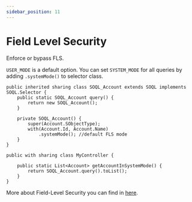 ```yaml
---
sidebar_position: 11
---
```


# Field Level Security

Enforce or bypass FLS.

`USER_MODE` is a default option. You can set `SYSTEM_MODE` for all queries by adding `.systemMode()` to selector class.

```apex
public inherited sharing class SOQL_Account extends SOQL implements SOQL.Selector {
    public static SOQL_Account query() {
        return new SOQL_Account();
    }

    private SOQL_Account() {
        super(Account.SObjectType);
        with(Account.Id, Account.Name)
            .systemMode(); //default FLS mode
    }
}

public with sharing class MyController {

    public static List<Account> getAccountInSystemMode() {
        return SOQL_Account.query().toList();
    }
}
```

More about Field-Level Security you can find in [here](../advanced-usage/fls.md).
